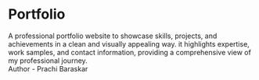 # Portfolio
A professional portfolio website to showcase skills, projects, and achievements in a clean and visually appealing way. it highlights expertise, work samples, and contact information, providing a comprehensive view of my professional journey.
<br>
Author - Prachi Baraskar

